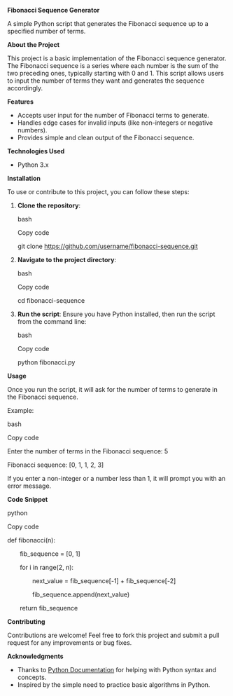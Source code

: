﻿**Fibonacci Sequence Generator**

A simple Python script that generates the Fibonacci sequence up to a specified number of terms.

**About the Project**

This project is a basic implementation of the Fibonacci sequence generator. The Fibonacci sequence is a series where each number is the sum of the two preceding ones, typically starting with 0 and 1. This script allows users to input the number of terms they want and generates the sequence accordingly.

**Features**

- Accepts user input for the number of Fibonacci terms to generate.
- Handles edge cases for invalid inputs (like non-integers or negative numbers).
- Provides simple and clean output of the Fibonacci sequence.

**Technologies Used**

- Python 3.x

**Installation**

To use or contribute to this project, you can follow these steps:

1. **Clone the repository**:

   bash

   Copy code

   git clone https://github.com/username/fibonacci-sequence.git

1. **Navigate to the project directory**:

   bash

   Copy code

   cd fibonacci-sequence

1. **Run the script**: Ensure you have Python installed, then run the script from the command line:

   bash

   Copy code

   python fibonacci.py

**Usage**

Once you run the script, it will ask for the number of terms to generate in the Fibonacci sequence.

Example:

bash

Copy code

Enter the number of terms in the Fibonacci sequence: 5

Fibonacci sequence: [0, 1, 1, 2, 3]

If you enter a non-integer or a number less than 1, it will prompt you with an error message.

**Code Snippet**

python

Copy code

def fibonacci(n):

`    `fib\_sequence = [0, 1]

`    `for i in range(2, n):

`        `next\_value = fib\_sequence[-1] + fib\_sequence[-2]

`        `fib\_sequence.append(next\_value)

`    `return fib\_sequence

**Contributing**

Contributions are welcome! Feel free to fork this project and submit a pull request for any improvements or bug fixes. 

**Acknowledgments**

- Thanks to [Python Documentation](https://docs.python.org/3/) for helping with Python syntax and concepts.
- Inspired by the simple need to practice basic algorithms in Python.

